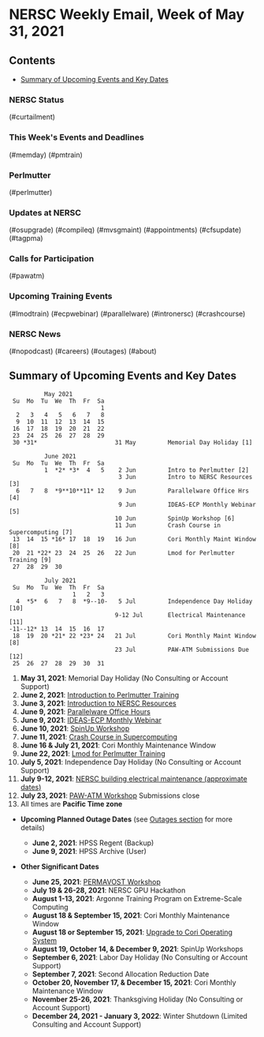 # NERSC Weekly Email, Week of May 31, 2021 <a name="top"></a> #

## Contents ## 

- [Summary of Upcoming Events and Key Dates](#dates)

### NERSC Status

(#curtailment)

### This Week's Events and Deadlines

(#memday)
(#pmtrain)

### Perlmutter

(#perlmutter)

### Updates at NERSC 

(#osupgrade)
(#compileq)
(#mvsgmaint)
(#appointments)
(#cfsupdate)
(#tagpma)

### Calls for Participation

(#pawatm)

### Upcoming Training Events 

(#lmodtrain)
(#ecpwebinar)
(#parallelware)
(#intronersc)
(#crashcourse)

### NERSC News 

(#nopodcast)
(#careers)
(#outages)
(#about)

## Summary of Upcoming Events and Key Dates <a name="dates"/></a> ##

              May 2021
     Su  Mo  Tu  We  Th  Fr  Sa
                              1
      2   3   4   5   6   7   8 
      9  10  11  12  13  14  15   
     16  17  18  19  20  21  22  
     23  24  25  26  27  28  29  
     30 *31*                      31 May         Memorial Day Holiday [1]

              June 2021
     Su  Mo  Tu  We  Th  Fr  Sa
              1  *2* *3*  4   5    2 Jun         Intro to Perlmutter [2]
                                   3 Jun         Intro to NERSC Resources [3]
      6   7   8  *9**10**11* 12    9 Jun         Parallelware Office Hrs [4] 
                                   9 Jun         IDEAS-ECP Monthly Webinar [5] 
                                  10 Jun         SpinUp Workshop [6] 
                                  11 Jun         Crash Course in Supercomputing [7] 
     13  14  15 *16* 17  18  19   16 Jun         Cori Monthly Maint Window [8]
     20  21 *22* 23  24  25  26   22 Jun         Lmod for Perlmutter Training [9]
     27  28  29  30  

              July 2021
     Su  Mo  Tu  We  Th  Fr  Sa
                      1   2   3
      4  *5*  6   7   8  *9--10-   5 Jul         Independence Day Holiday [10]
                                  9-12 Jul       Electrical Maintenance [11]
    -11--12* 13  14  15  16  17
     18  19  20 *21* 22 *23* 24   21 Jul         Cori Monthly Maint Window [8]
                                  23 Jul         PAW-ATM Submissions Due [12]
     25  26  27  28  29  30  31


1. **May 31, 2021**: Memorial Day Holiday (No Consulting or Account Support)
2. **June 2, 2021**: [Introduction to Perlmutter Training](#pmtrain)
3. **June 3, 2021**: [Introduction to NERSC Resources](#intronersc)
4. **June 9, 2021**: [Parallelware Office Hours](#parallelware)
5. **June 9, 2021**: [IDEAS-ECP Monthly Webinar](#ecpwebinar)
6. **June 10, 2021**: [SpinUp Workshop](#spinup)
7. **June 11, 2021**: [Crash Course in Supercomputing](#crashcourse)
8. **June 16 & July 21, 2021**: Cori Monthly Maintenance Window
9. **June 22, 2021**: [Lmod for Perlmutter Training](#lmodtrain)
10. **July 5, 2021**: Independence Day Holiday (No Consulting or Account Support)
11. **July 9-12, 2021**: [NERSC building electrical maintenance (approximate dates)](#mvsgmaint)
12. **July 23, 2021**: [PAW-ATM Workshop](#pawatm) Submissions close
13. All times are **Pacific Time zone**

- **Upcoming Planned Outage Dates** (see [Outages section](#outages) for more 
details)
    - **June 2, 2021**: HPSS Regent (Backup)
    - **June 9, 2021**: HPSS Archive (User)

- **Other Significant Dates**
    - **June 25, 2021**: [PERMAVOST Workshop](https://permavost.github.io/)
    - **July 19 & 26-28, 2021**: NERSC GPU Hackathon
    - **August 1-13, 2021**: Argonne Training Program on Extreme-Scale Computing
    - **August 18 & September 15, 2021**: Cori Monthly Maintenance Window
    - **August 18 or September 15, 2021**: [Upgrade to Cori Operating System](#osupgrade)
    - **August 19, October 14, & December 9, 2021**: SpinUp Workshops
    - **September 6, 2021**: Labor Day Holiday (No Consulting or Account Support)
    - **September 7, 2021**: Second Allocation Reduction Date
    - **October 20, November 17, & December 15, 2021**: Cori Monthly Maintenance Window
    - **November 25-26, 2021**: Thanksgiving Holiday (No Consulting or Account Support)
    - **December 24, 2021 - January 3, 2022**: Winter Shutdown (Limited Consulting and Account Support)

